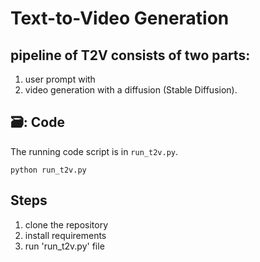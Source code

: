 # Text-to-Video Generation

## pipeline of T2V consists of two parts: 

1. user prompt with
2. video generation with a diffusion (Stable Diffusion).

## 🗃️: Code

The running code script is in `run_t2v.py`.
```
python run_t2v.py
```

## Steps 
1. clone the repository
2. install requirements
3. run 'run_t2v.py' file
